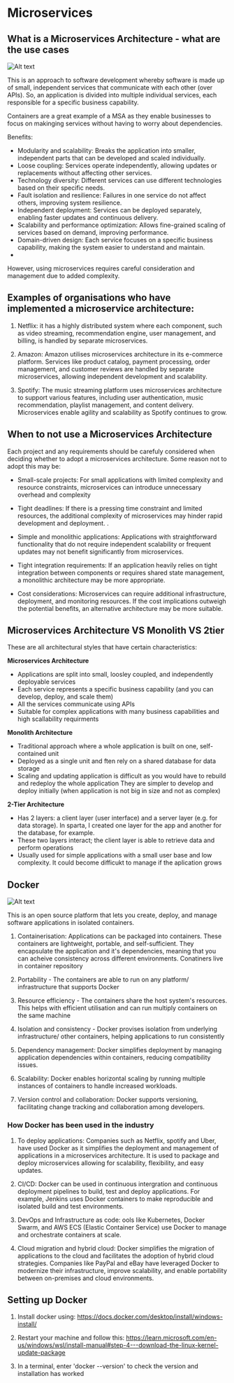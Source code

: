 # Microservices
## What is a Microservices Architecture - what are the use cases

![Alt text](Images/Microservices-vs-monolithic-architecture-diagram.png)

This is an approach to software development whereby software is made up of small, independent services that communicate with each other (over APIs). So, an application is divided into multiple individual services, each responsible for a specific business capability.

Containers are a great example of a MSA as they enable businesses to focus on makinging services without having to worry about dependencies. 

Benefits:

- Modularity and scalability: Breaks the application into smaller, independent parts that can be developed and scaled individually.
- Loose coupling: Services operate independently, allowing updates or replacements without affecting other services.
- Technology diversity: Different services can use different technologies based on their specific needs.
- Fault isolation and resilience: Failures in one service do not affect others, improving system resilience.
- Independent deployment: Services can be deployed separately, enabling faster updates and continuous delivery.
- Scalability and performance optimization: Allows fine-grained scaling of services based on demand, improving performance.
- Domain-driven design: Each service focuses on a specific business capability, making the system easier to understand and maintain.
-

However, using microservices requires careful consideration and management due to added complexity.



## Examples of organisations who have implemented a microservice architecture:
1. Netflix: it has a highly distributed system where each component, such as video streaming, recommendation engine, user management, and billing, is handled by separate microservices.

2. Amazon: Amazon utilises  microservices architecture in its e-commerce platform. Services like product catalog, payment processing, order management, and customer reviews are handled by separate microservices, allowing independent development and scalability.

3. Spotify: The music streaming platform uses microservices architecture to support various features, including user authentication, music recommendation, playlist management, and content delivery. Microservices enable agility and scalability as Spotify continues to grow.



## When to not use a Microservices Architecture

Each project and any requirements should be carefuly considered when deciding whether to adopt a microservices architecture. Some reason not to adopt this may be:

- Small-scale projects: For small applications with limited complexity and resource constraints, microservices can introduce unnecessary overhead and complexity

- Tight deadlines: If there is a pressing time constraint and limited resources, the additional complexity of microservices may hinder rapid development and deployment.
.
- Simple and monolithic applications: Applications with straightforward functionality that do not require independent scalability or frequent updates may not benefit significantly from microservices.

- Tight integration requirements: If an application heavily relies on tight integration between components or requires shared state management, a monolithic architecture may be more appropriate.

- Cost considerations: Microservices can require additional infrastructure, deployment, and monitoring resources. If the cost implications outweigh the potential benefits, an alternative architecture may be more suitable.




## Microservices Architecture VS Monolith VS 2tier

These are all architectural styles that have certain characteristics:

**Microservices Architecture**
- Applications are split into small, loosley coupled, and independently deployable services
- Each service represents a specific business capability (and you can develop, deploy, and scale them)
- All the services communicate using APIs
- Suitable for complex applications with many business capabilities and high scallability requirments


**Monolith Architecture**
- Traditional approach where a whole application is built on one, self-contained unit
- Deployed as a single unit and ften rely on a shared database for data storage
- Scaling and updating application is difficult as you would have to rebuild and redeploy the whole application
They are simpler to develop and deploy initially (when application is not big in size and not as complex)

**2-Tier Architecture**
- Has 2 layers: a client layer (user interface) and a server layer (e.g. for data storage). In sparta, I created one layer for the app and another for the database, for example. 
- These two layers interact; the client layer is able to retrieve data and perform operations 
- Usually used for simple applications with a small user base and low complexity. It could become difficukt to manage if the aplication grows 




## Docker

![Alt text](Images/Docker_Architecture.png)


This is an open source platform that lets you create, deploy, and manage software applications in isolated containers. 

1. Containerisation: Applications can be packaged into containers. These containers are lightweight, portable, and self-sufficient. They encapsulate the application and it's dependencies, meaning that you can acheive consistency across different environments. Conatiners live in container repository 

2. Portability - The containers are able to run on any platform/ infrastructure that supports Docker


3. Resource efficiency - The containers share the host system's resources. This helps with efficient utilisation and can run multiply containers on the same machine

4. Isolation and consistency - Docker provises isolation from underlying infrastructure/ other containers, helping applications to run consistently

5. Dependency management: Docker simplifies deployment by managing application dependencies within containers, reducing compatibility issues.


6. Scalability: Docker enables horizontal scaling by running multiple instances of containers to handle increased workloads.


7. Version control and collaboration: Docker supports versioning, facilitating change tracking and collaboration among developers.




### How Docker has been used in the industry

1. To deploy applications: Companies such as Netflix, spotify and Uber, have used Docker as it simplifies the deployment and management of applications in a microservices architecture. It is used to package and deploy microservices allowing for scalability, flexibility, and easy updates. 

2. CI/CD:  Docker can be used in continuous intergration and continuous deployment pipelines to build, test and deploy applications. For example, Jenkins uses Docker containers to make reproducible and isolated build and test environments. 

3. DevOps and Infrastructure as code: ools like Kubernetes, Docker Swarm, and AWS ECS (Elastic Container Service) use Docker to manage and orchestrate containers at scale.

4. Cloud migration and hybrid cloud: Docker simplifies the migration of applications to the cloud and facilitates the adoption of hybrid cloud strategies. Companies like PayPal and eBay have leveraged Docker to modernize their infrastructure, improve scalability, and enable portability between on-premises and cloud environments.


## Setting up Docker

1. Install docker using: https://docs.docker.com/desktop/install/windows-install/

2. Restart your machine and follow this: https://learn.microsoft.com/en-us/windows/wsl/install-manual#step-4---download-the-linux-kernel-update-package

3. In a terminal, enter 'docker --version' to check the version and installation has worked
